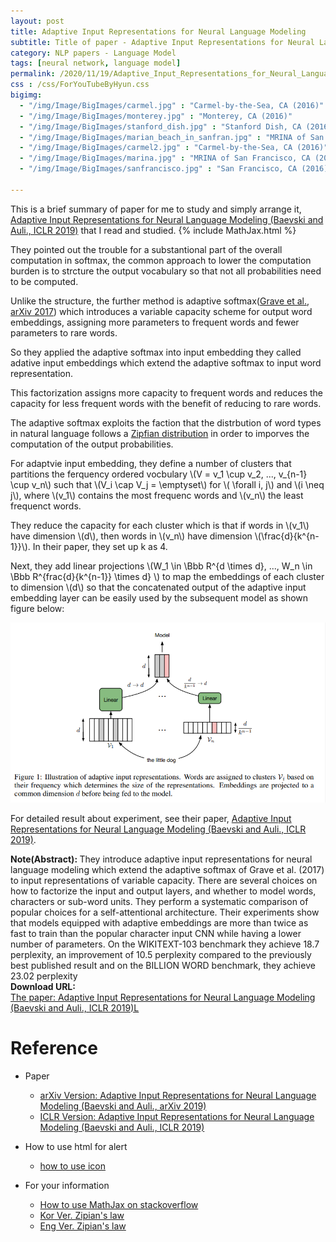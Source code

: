 ```yaml
---
layout: post
title: Adaptive Input Representations for Neural Language Modeling
subtitle: Title of paper - Adaptive Input Representations for Neural Language Modeling
category: NLP papers - Language Model
tags: [neural network, language model]
permalink: /2020/11/19/Adaptive_Input_Representations_for_Neural_Language_Modeling/
css : /css/ForYouTubeByHyun.css
bigimg: 
  - "/img/Image/BigImages/carmel.jpg" : "Carmel-by-the-Sea, CA (2016)"
  - "/img/Image/BigImages/monterey.jpg" : "Monterey, CA (2016)"
  - "/img/Image/BigImages/stanford_dish.jpg" : "Stanford Dish, CA (2016)"
  - "/img/Image/BigImages/marian_beach_in_sanfran.jpg" : "MRINA of San Francisco, CA (2016)"
  - "/img/Image/BigImages/carmel2.jpg" : "Carmel-by-the-Sea, CA (2016)"
  - "/img/Image/BigImages/marina.jpg" : "MRINA of San Francisco, CA (2016)"
  - "/img/Image/BigImages/sanfrancisco.jpg" : "San Francisco, CA (2016)"
  
---
```


This is a brief summary of paper for me to study and simply arrange it, [Adaptive Input Representations for Neural Language Modeling (Baevski and Auli., ICLR 2019)](https://openreview.net/forum?id=ByxZX20qFQ) that I read and studied. 
{% include MathJax.html %}

They pointed out the trouble for a substantional part of the overall computation in softmax, the common approach to lower the computation burden is to strcture the output vocabulary so that not all probabilities need to be computed. 

Unlike the structure, the further method is adaptive softmax([Grave et al., arXiv 2017](https://arxiv.org/abs/1609.04309)) which introduces a variable capacity scheme for output word embeddings, assigning more parameters to frequent words and fewer parameters to rare words.  

So they applied the adaptive softmax into input embedding they called adative input embeddings which extend the adaptive softmax to input word representation. 

This factorization assigns more capacity to frequent words and reduces the capacity for less frequent words with the benefit of reducing to rare words. 

The adaptive softmax exploits the faction that the distrbution of word types in natural language follows a [Zipfian distribution](https://en.wikipedia.org/wiki/Zipf%27s_law) in order to imporves the computation of the output probabilities.

For adaptvie input embedding, they define a number of clusters that partitions the ferquency ordered vocbulary \\(V = v_1 \cup v_2, ..., v_{n-1} \cup v_n\\) such that \\(V_i \cap V_j =  \emptyset\\) for \\( \forall i, j\\) and \\(i \neq j\\), where \\(v_1\\) contains the most frequenc words and \\(v_n\\) the least frequenct words.

They reduce the capacity for each cluster which is that if words in \\(v_1\\) have dimension \\(d\\), then words in \\(v_n\\) have dimension \\(\frac{d}{k^{n-1}}\\). In their paper, they set up k as 4.

Next, they add linear projections \\(W_1 \in \Bbb R^{d \times d}, ..., W_n \in \Bbb R^{frac{d}{k^{n-1}} \times d} \\) to map the embeddings of each cluster to dimension \\(d\\) so that the concatenated output of the adaptive input embedding layer can be easily used by the subsequent model as shown figure below:

![Baevski and Auli., ICLR 2019](/img/Image/NaturalLanguageProcessing/NLPLabs/Paper_Investigation/Language_Model/2020-11-19-Adaptive_Input_Representations_for_Neural_Language_Modeling/adaptive_input_representation.PNG)

For detailed result about experiment, see their paper, [Adaptive Input Representations for Neural Language Modeling (Baevski and Auli., ICLR 2019)](https://openreview.net/forum?id=ByxZX20qFQ).

<div class="alert alert-info" role="alert"><i class="fa fa-info-circle"></i> <b>Note(Abstract): </b>
They introduce adaptive input representations for neural language modeling which extend the adaptive softmax of Grave et al. (2017) to input representations of variable capacity. There are several choices on how to factorize the input and output layers, and whether to model words, characters or sub-word units. They perform a systematic comparison of popular choices for a self-attentional architecture. Their experiments show that models equipped with adaptive embeddings are more than twice as fast to train than the popular character input CNN while having a lower number of parameters. On the WIKITEXT-103 benchmark they achieve 18.7 perplexity, an improvement of 10.5 perplexity compared to the previously best published result and on the BILLION WORD benchmark, they achieve 23.02 perplexity
</div>
    
<div class="alert alert-success" role="alert"><i class="fa fa-paperclip fa-lg"></i> <b>Download URL: </b><br>
  <a href="https://openreview.net/forum?id=ByxZX20qFQ">The paper:  Adaptive Input Representations for Neural Language Modeling  (Baevski and Auli., ICLR 2019)L</a>
</div>

# Reference 

- Paper 
  - [arXiv Version: Adaptive Input Representations for Neural Language Modeling  (Baevski and Auli., arXiv 2019)](https://arxiv.org/abs/1809.10853)
  - [ICLR Version: Adaptive Input Representations for Neural Language Modeling  (Baevski and Auli., ICLR 2019)](https://openreview.net/forum?id=ByxZX20qFQ)
  
- How to use html for alert
  - [how to use icon](http://idratherbewriting.com/documentation-theme-jekyll/mydoc_icons.html)
    
- For your information
  - [How to use MathJax on stackoverflow](https://math.meta.stackexchange.com/questions/5020/mathjax-basic-tutorial-and-quick-reference)
  - [Kor Ver. Zipian's law](https://statkclee.github.io/text/nlp-zipf-law.html)
  - [Eng Ver. Zipian's law](https://en.wikipedia.org/wiki/Zipf%27s_law)


























